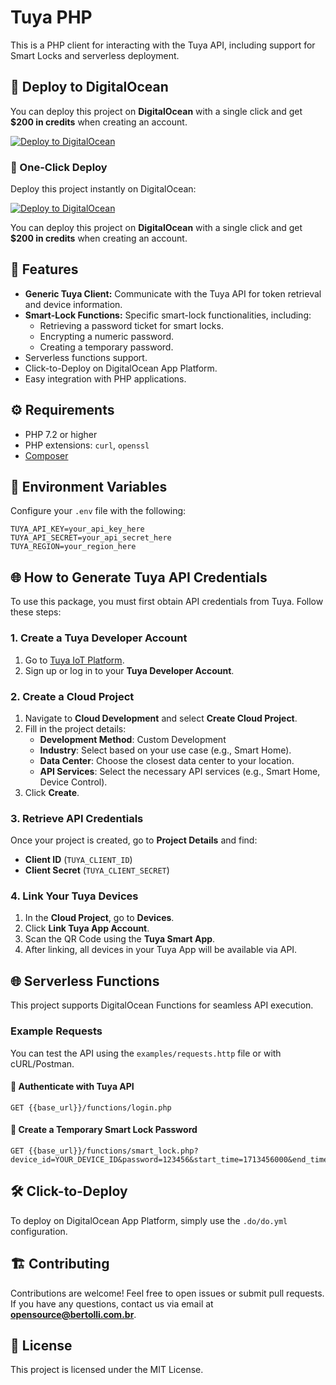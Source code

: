 # Tuya PHP

This is a PHP client for interacting with the Tuya API, including support for Smart Locks and serverless deployment.

## 🚀 Deploy to DigitalOcean

You can deploy this project on **DigitalOcean** with a single click and get **$200 in credits** when creating an account.

[![Deploy to DigitalOcean](https://web-platforms.sfo2.cdn.digitaloceanspaces.com/WWW/Badge%201.svg)](https://www.digitalocean.com/?refcode=e6dcb42c53c3&utm_campaign=Referral_Invite&utm_medium=Referral_Program&utm_source=badge)


### **🔹 One-Click Deploy**
Deploy this project instantly on DigitalOcean:

[![Deploy to DigitalOcean](https://web-platforms.sfo2.cdn.digitaloceanspaces.com/WWW/Badge%201.svg)](https://cloud.digitalocean.com/apps/new?repo=https://github.com/Rbertolli/tuya_php/tree/main)


You can deploy this project on **DigitalOcean** with a single click and get **$200 in credits** when creating an account.

## 📖 Features
- **Generic Tuya Client:** Communicate with the Tuya API for token retrieval and device information.
- **Smart-Lock Functions:** Specific smart-lock functionalities, including:
  - Retrieving a password ticket for smart locks.
  - Encrypting a numeric password.
  - Creating a temporary password.
- Serverless functions support.
- Click-to-Deploy on DigitalOcean App Platform.
- Easy integration with PHP applications.

## ⚙️ Requirements
- PHP 7.2 or higher
- PHP extensions: `curl`, `openssl`
- [Composer](https://getcomposer.org/)

## 📜 Environment Variables
Configure your `.env` file with the following:
```
TUYA_API_KEY=your_api_key_here
TUYA_API_SECRET=your_api_secret_here
TUYA_REGION=your_region_here
```

## 🌐 How to Generate Tuya API Credentials
To use this package, you must first obtain API credentials from Tuya. Follow these steps:

### **1. Create a Tuya Developer Account**
1. Go to [Tuya IoT Platform](https://iot.tuya.com/).
2. Sign up or log in to your **Tuya Developer Account**.

### **2. Create a Cloud Project**
1. Navigate to **Cloud Development** and select **Create Cloud Project**.
2. Fill in the project details:
   - **Development Method**: Custom Development
   - **Industry**: Select based on your use case (e.g., Smart Home).
   - **Data Center**: Choose the closest data center to your location.
   - **API Services**: Select the necessary API services (e.g., Smart Home, Device Control).
3. Click **Create**.

### **3. Retrieve API Credentials**
Once your project is created, go to **Project Details** and find:
- **Client ID** (`TUYA_CLIENT_ID`)
- **Client Secret** (`TUYA_CLIENT_SECRET`)

### **4. Link Your Tuya Devices**
1. In the **Cloud Project**, go to **Devices**.
2. Click **Link Tuya App Account**.
3. Scan the QR Code using the **Tuya Smart App**.
4. After linking, all devices in your Tuya App will be available via API.

## 🌐 Serverless Functions
This project supports DigitalOcean Functions for seamless API execution.

### Example Requests
You can test the API using the `examples/requests.http` file or with cURL/Postman.

#### 🔐 Authenticate with Tuya API
```http
GET {{base_url}}/functions/login.php
```

#### 🔑 Create a Temporary Smart Lock Password
```http
GET {{base_url}}/functions/smart_lock.php?device_id=YOUR_DEVICE_ID&password=123456&start_time=1713456000&end_time=1713542400
```

## 🛠 Click-to-Deploy
To deploy on DigitalOcean App Platform, simply use the `.do/do.yml` configuration.

## 🏗 Contributing
Contributions are welcome! Feel free to open issues or submit pull requests.
If you have any questions, contact us via email at **opensource@bertolli.com.br**.

## 📄 License
This project is licensed under the MIT License.
